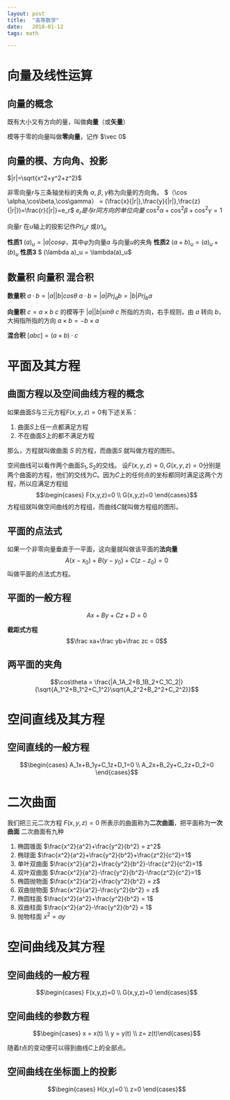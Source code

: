 ```yaml
---
layout: post
title:  "高等数学"
date:   2018-01-12
tags: math

---
```


# 向量及线性运算

## 向量的概念
既有大小又有方向的量，叫做**向量**（或**矢量**）

模等于零的向量叫做**零向量**，记作 $\vec 0$

## 向量的模、方向角、投影
$|r|=\sqrt{x^2+y^2+z^2}$

非零向量$r$与三条轴坐标的夹角 $\alpha ,\; \beta ,\; \gamma$称为向量的方向角。
$（\cos \alpha,\cos\beta,\cos\gamma） = (\frac{x}{|r|},\frac{y}{|r|},\frac{z}{|r|})=\frac{r}{|r|}=e_r$
$e_r是与r同方向的单位向量$
$\cos^2 \alpha+\cos^2\beta+\cos^2\gamma = 1$

向量$r$ 在$u$轴上的投影记作$Prj_ur$ 或$(r)_u$

**性质1** $(a)_u = |a|cos\varphi$，其中$\varphi$为向量$a$ 与向量$u$的夹角
**性质2** $(a+b)_u = (a)_u + (b)_u$
**性质3** $ (\lambda a)_u = \lambda(a)_u$

## 数量积 向量积 混合积
**数量积** 
$a·b = |a||b|cos\theta$
$a·b = |a|Prj_ab = |b|Prj_ba$

**向量积**
$c=a \times b$
$c$ 的模等于 $|a||b|sin\theta$
$c$ 所指的方向，右手规则，由 $a$ 转向 $b$，大拇指所指的方向
$a \times b = - b \times a$

**混合积**
$[abc] = (a \times b) · c$

# 平面及其方程
## 曲面方程以及空间曲线方程的概念
如果曲面$S$与三元方程$F(x,y,z)=0$有下述关系：
1. 曲面$S$上任一点都满足方程
2. 不在曲面$S$上的都不满足方程

那么，方程就叫做曲面 $S$ 的方程，而曲面$S$ 就叫做方程的图形。

空间曲线可以看作两个曲面$S_1,S_2$的交线。
设$F(x,y,z)=0, G(x,y,z)=0$分别是两个曲面的方程，他们的交线为$C$。因为$C$上的任何点的坐标都同时满足这两个方程，所以应满足方程组
$$\begin{cases} F(x,y,z)=0 \\ G(x,y,z)=0 \end{cases}$$
方程组就叫做空间曲线的方程组，而曲线$C$就叫做方程组的图形。

## 平面的点法式
如果一个非零向量垂直于一平面，这向量就叫做该平面的**法向量**
$$A(x-x_0)+B(y-y_0)+C(z-z_0) = 0$$
叫做平面的点法式方程。

## 平面的一般方程
$$Ax+By+Cz+D=0$$

**截距式方程**
$$\frac xa+\frac yb+\frac zc = 0$$

## 两平面的夹角
$$\cos\theta = \frac{|A_1A_2+B_1B_2+C_1C_2|}{\sqrt{A_1^2+B_1^2+C_1^2}\sqrt{A_2^2+B_2^2+C_2^2}}$$


# 空间直线及其方程
## 空间直线的一般方程
$$\begin{cases} A_1x+B_1y+C_1z+D_1=0 \\ A_2x+B_2y+C_2z+D_2=0 \end{cases}$$


# 二次曲面
我们把三元二次方程 $F(x,y,z) = 0$ 所表示的曲面称为**二次曲面**，把平面称为**一次曲面**
二次曲面有九种
1. 椭圆锥面 $\frac{x^2}{a^2}+\frac{y^2}{b^2} = z^2$
2. 椭球面 $\frac{x^2}{a^2}+\frac{y^2}{b^2}+\frac{z^2}{c^2}=1$
3. 单叶双曲面 $\frac{x^2}{a^2}+\frac{y^2}{b^2}-\frac{z^2}{c^2}=1$
4. 双叶双曲面 $\frac{x^2}{a^2}-\frac{y^2}{b^2}-\frac{z^2}{c^2}=1$
5. 椭圆抛物面 $\frac{x^2}{a^2}+\frac{y^2}{b^2} = z$
6. 双曲抛物面 $\frac{x^2}{a^2}-\frac{y^2}{b^2} = z$
7. 椭圆柱面 $\frac{x^2}{a^2}+\frac{y^2}{b^2} = 1$
8. 双曲柱面 $\frac{x^2}{a^2}-\frac{y^2}{b^2} = 1$
9. 抛物柱面 $x^2=ay$

# 空间曲线及其方程
## 空间曲线的一般方程
$$\begin{cases} F(x,y,z)=0 \\ G(x,y,z)=0 \end{cases}$$
## 空间曲线的参数方程
$$\begin{cases} x = x(t) \\ y = y(t) \\ z= z(t)\end{cases}$$

随着$t$点的变动便可以得到曲线$C$上的全部点。

## 空间曲线在坐标面上的投影
$$\begin{cases} H(x,y)=0 \\ z=0 \end{cases}$$


